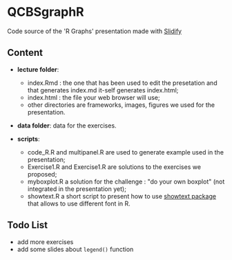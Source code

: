 # QCBSgraphR

Code source of the 'R Graphs' presentation made with [Slidify](http://slidify.org)


## Content

- **lecture folder**:
    - index.Rmd : the one that has been used to edit the presetation and that generates index.md it-self generates index.html;
    - index.html : the file your web browser will use;
    - other directories are frameworks, images, figures we used for the presentation.

- **data folder**: data for the exercises.

- **scripts**:
  - code_R.R and multipanel.R are used to generate example used in the presentation;
  - Exercise1.R and Exercise1.R are solutions to the exercises we proposed;
  - myboxplot.R a solution for the challenge : "do your own boxplot" (not integrated in the presentation yet);
  - showtext.R a short script to present how to use [showtext package](https://cran.rstudio.com/web/packages/showtext/index.html) that allows to use different font in R.



## Todo List

- add more exercises
- add some slides about `legend()` function

